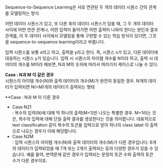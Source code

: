 Sequence-to-Sequence Learning은 서로 연관된 두 개의 데이터 시퀀스 간의 관계를 모델링하는 방식

어떤 데이터 시퀀스가 있고, 또 다른 축의 데이터 시퀀스가 있을 때, 그 두 개의 데이터 사이에 어떤 연관 관계나, 어떤 입력이 들어가면 어떤 출력이 나와야 한다는 원인과 결과 관계를, 이 두 데이터 사이에서 모델링을 통해 구현할 수 있는 학습 방식이 있다면, 그것을 sequence-to-sequence learning이라고 부릅니다.

입력 시퀀스를 보통 x라고 하고, 출력을 y라고 한다. 즉, 시퀀스 x가 있고, 다른 데이터에 대응하는 시퀀스 y가 있습니다. 입력 시 시퀀스의 아이템 개수를 N이라 하고, 출력 시 데이터의 개수를 M이라 해보면, N과 M의 숫자에 따라서 여러가지 케이스로 나눌 수 있다.

**Case : N과 M 이 같은 경우**  
시퀀스의 아이템 개수(N)와 출력 데이터의 개수(M)가 완전히 동일한 경우. 
N개의 데이터가 입력되면 N(=M)개의 데이터가 출력되는 형태

**Case : N과 M 이 다른 경우  
- Case N21  
    : 복수의 입력(N)에 대해 딱 하나의 출력(M=1)만 나오는 특별한 경우. 
    M=1라는 것은, 복수의 입력에 대해 단일 출력 결과를 생성한다는 것을 의미합니다. 대표적으로 text classification 같이 복수의 토큰을 입력으로 받아 하나의 class label 이 출력으로 나오는 경우가 이에 해당합니다.
- Case N2M  
    : 입력 시퀀스의 아이템 개수(N)와 출력 데이터의 개수(M)가 다른 경우입니다. 6개의 데이터가 입력되었을 때 7개 또는 2개가 출력되는 등의 다양한 경우가 있을 수 있습니다. 예를 들어, 번역문제 같은 경우가 입력되는 문장의 토큰 수와 출력의 토큰 수가 다른 경우이죠.